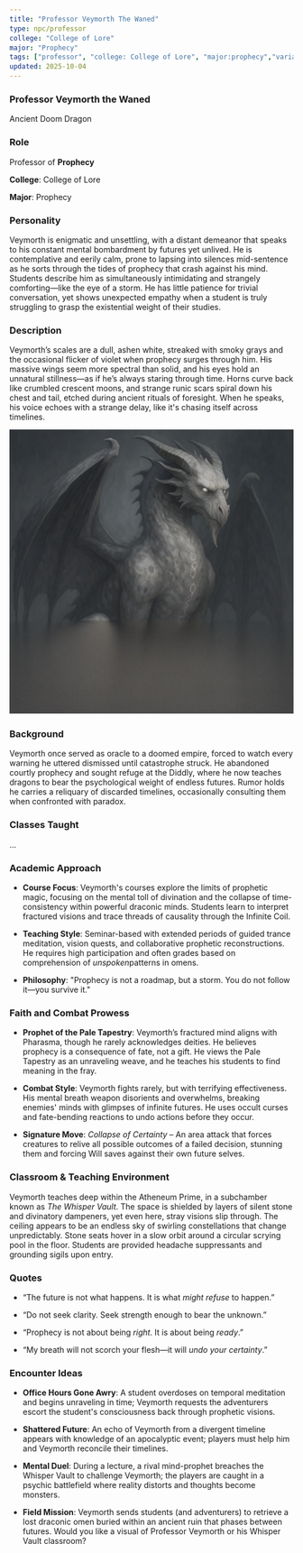 ```yaml
---
title: "Professor Veymorth The Waned"
type: npc/professor
college: "College of Lore"
major: "Prophecy"
tags: ["professor", "college: College of Lore", "major:prophecy","variant:doom"]
updated: 2025-10-04
---
```


### Professor Veymorth the Waned

Ancient Doom Dragon

### Role

Professor of **Prophecy**

**College**: College of Lore

**Major**: Prophecy

### Personality

Veymorth is enigmatic and unsettling, with a distant demeanor that speaks to his constant mental bombardment by futures yet unlived. He is contemplative and eerily calm, prone to lapsing into silences mid-sentence as he sorts through the tides of prophecy that crash against his mind. Students describe him as simultaneously intimidating and strangely comforting—like the eye of a storm. He has little patience for trivial conversation, yet shows unexpected empathy when a student is truly struggling to grasp the existential weight of their studies.

### Description

Veymorth’s scales are a dull, ashen white, streaked with smoky grays and the occasional flicker of violet when prophecy surges through him. His massive wings seem more spectral than solid, and his eyes hold an unnatural stillness—as if he’s always staring through time. Horns curve back like crumbled crescent moons, and strange runic scars spiral down his chest and tail, etched during ancient rituals of foresight. When he speaks, his voice echoes with a strange delay, like it's chasing itself across timelines.

![D11BA87C-B0B3-44D0-8875-AD48F625817F](/assets/images/D11BA87C-B0B3-44D0-8875-AD48F625817F.jpg)

### Background

Veymorth once served as oracle to a doomed empire, forced to watch every warning he uttered dismissed until catastrophe struck. He abandoned courtly prophecy and sought refuge at the Diddly, where he now teaches dragons to bear the psychological weight of endless futures. Rumor holds he carries a reliquary of discarded timelines, occasionally consulting them when confronted with paradox.

### Classes Taught

...

### Academic Approach

* **Course Focus**: Veymorth's courses explore the limits of prophetic magic, focusing on the mental toll of divination and the collapse of time-consistency within powerful draconic minds. Students learn to interpret fractured visions and trace threads of causality through the Infinite Coil.

* **Teaching Style**: Seminar-based with extended periods of guided trance meditation, vision quests, and collaborative prophetic reconstructions. He requires high participation and often grades based on comprehension of *unspoken*patterns in omens.

* **Philosophy**: "Prophecy is not a roadmap, but a storm. You do not follow it—you survive it."

### Faith and Combat Prowess

* **Prophet of the Pale Tapestry**: Veymorth’s fractured mind aligns with Pharasma, though he rarely acknowledges deities. He believes prophecy is a consequence of fate, not a gift. He views the Pale Tapestry as an unraveling weave, and he teaches his students to find meaning in the fray.

* **Combat Style**: Veymorth fights rarely, but with terrifying effectiveness. His mental breath weapon disorients and overwhelms, breaking enemies' minds with glimpses of infinite futures. He uses occult curses and fate-bending reactions to undo actions before they occur.

* **Signature Move**: *Collapse of Certainty* – An area attack that forces creatures to relive all possible outcomes of a failed decision, stunning them and forcing Will saves against their own future selves.

### Classroom & Teaching Environment

Veymorth teaches deep within the Atheneum Prime, in a subchamber known as *The Whisper Vault*. The space is shielded by layers of silent stone and divinatory dampeners, yet even here, stray visions slip through. The ceiling appears to be an endless sky of swirling constellations that change unpredictably. Stone seats hover in a slow orbit around a circular scrying pool in the floor. Students are provided headache suppressants and grounding sigils upon entry.

### Quotes

* “The future is not what happens. It is what *might refuse* to happen.”

* “Do not seek clarity. Seek strength enough to bear the unknown.”

* “Prophecy is not about being *right*. It is about being *ready*.”

* “My breath will not scorch your flesh—it will *undo your certainty*.”

### Encounter Ideas

* **Office Hours Gone Awry**: A student overdoses on temporal meditation and begins unraveling in time; Veymorth requests the adventurers escort the student's consciousness back through prophetic visions.

* **Shattered Future**: An echo of Veymorth from a divergent timeline appears with knowledge of an apocalyptic event; players must help him and Veymorth reconcile their timelines.

* **Mental Duel**: During a lecture, a rival mind-prophet breaches the Whisper Vault to challenge Veymorth; the players are caught in a psychic battlefield where reality distorts and thoughts become monsters.

* **Field Mission**: Veymorth sends students (and adventurers) to retrieve a lost draconic omen buried within an ancient ruin that phases between futures.
Would you like a visual of Professor Veymorth or his Whisper Vault classroom?
